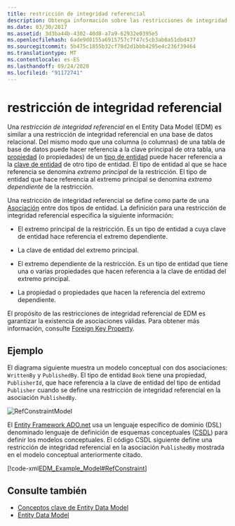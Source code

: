 ```yaml
---
title: restricción de integridad referencial
description: Obtenga información sobre las restricciones de integridad referencial en el Entity Data Model, que garantizan que las asociaciones válidas siempre existan entre los tipos de entidad.
ms.date: 03/30/2017
ms.assetid: 3d3ba44b-4302-40d8-a7a9-62932e0395e5
ms.openlocfilehash: 6ade9d0155a6915757c7f47c5cb3ab0a51dbd437
ms.sourcegitcommit: 5b475c1855b32cf78d2d1bbb4295e4c236f39464
ms.translationtype: MT
ms.contentlocale: es-ES
ms.lasthandoff: 09/24/2020
ms.locfileid: "91172741"
---
```

# <a name="referential-integrity-constraint"></a>restricción de integridad referencial

Una *restricción de integridad referencial* en el Entity Data Model (EDM) es similar a una restricción de integridad referencial en una base de datos relacional. Del mismo modo que una columna (o columnas) de una tabla de base de datos puede hacer referencia a la clave principal de otra tabla, una [propiedad](property.md) (o propiedades) de un [tipo de entidad](entity-type.md) puede hacer referencia a la [clave de entidad](entity-key.md) de otro tipo de entidad. El tipo de entidad al que se hace referencia se denomina *extremo principal* de la restricción. El tipo de entidad que hace referencia al extremo principal se denomina *extremo dependiente* de la restricción.  
  
 Una restricción de integridad referencial se define como parte de una [Asociación](association-type.md) entre dos tipos de entidad. La definición para una restricción de integridad referencial especifica la siguiente información:  
  
- El extremo principal de la restricción. Es un tipo de entidad a cuya clave de entidad hace referencia el extremo dependiente.  
  
- La clave de entidad del extremo principal.  
  
- El extremo dependiente de la restricción. Es un tipo de entidad que tiene una o varias propiedades que hacen referencia a la clave de entidad del extremo principal.  
  
- La propiedad o propiedades que hacen la referencia del extremo dependiente.  
  
 El propósito de las restricciones de integridad referencial de EDM es garantizar la existencia de asociaciones válidas. Para obtener más información, consulte [Foreign Key Property](foreign-key-property.md).  
  
## <a name="example"></a>Ejemplo  

 El diagrama siguiente muestra un modelo conceptual con dos asociaciones: `WrittenBy` y `PublishedBy`. El tipo de entidad `Book` tiene una propiedad, `PublisherId`, que hace referencia a la clave de entidad del tipo de entidad `Publisher` cuando se define una restricción de integridad referencial en la asociación `PublishedBy`.  
  
 ![RefConstraintModel](./media/referential-integrity-constraint/reference-constraint-model.gif "Ejemplo de un modelo de restricción referencial")  
  
 El [Entity Framework ADO.net](./ef/index.md) usa un lenguaje específico de dominio (DSL) denominado lenguaje de definición de esquemas conceptuales ([CSDL](/ef/ef6/modeling/designer/advanced/edmx/csdl-spec)) para definir los modelos conceptuales. El código CSDL siguiente define una restricción de integridad referencial en la asociación `PublishedBy` mostrada en el modelo conceptual anteriormente citado.  
  
 [!code-xml[EDM_Example_Model#RefConstraint](../../../../samples/snippets/xml/VS_Snippets_Data/edm_example_model/xml/books4.edmx#refconstraint)]  
  
## <a name="see-also"></a>Consulte también

- [Conceptos clave de Entity Data Model](entity-data-model-key-concepts.md)
- [Entity Data Model](entity-data-model.md)
